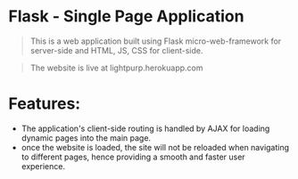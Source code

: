 # Flask - Single Page Application

> This is a web application built using Flask micro-web-framework for server-side and HTML, JS, CSS for client-side.

> The website is live at lightpurp.herokuapp.com

# Features:
- The application's client-side routing is handled by AJAX for loading dynamic pages into the main page.
- once the website is loaded, the site will not be reloaded when navigating to different pages, hence providing a smooth and faster user experience.
